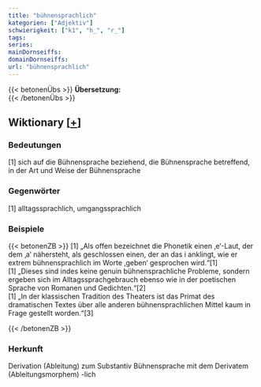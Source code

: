 ```yaml
---
title: "bühnensprachlich"
kategorien: ["Adjektiv"]
schwierigkeit: ["k1", "h_", "r_"]
tags:
series:
mainDornseiffs:
domainDornseiffs:
url: "bühnensprachlich"
---
```


{{< betonenÜbs >}}
**Übersetzung:**  
{{< /betonenÜbs >}}

## Wiktionary [[+](https://de.wiktionary.org/wiki/bühnensprachlich)]

### Bedeutungen
[1] sich auf die Bühnensprache beziehend, die Bühnensprache betreffend, in der Art und Weise der Bühnensprache  

### Gegenwörter
[1] alltagssprachlich, umgangssprachlich  

### Beispiele
{{< betonenZB >}}
[1] „Als offen bezeichnet die Phonetik einen ‚e‘-Laut, der dem ‚a‘ nähersteht, als geschlossen einen, der an das i anklingt, wie er extrem bühnensprachlich im Worte ‚geben‘ gesprochen wird.“[1]  
[1] „Dieses sind indes keine genuin bühnensprachliche Probleme, sondern ergeben sich im Alltagssprachgebrauch ebenso wie in der poetischen Sprache von Romanen und Gedichten.“[2]  
[1] „In der klassischen Tradition des Theaters ist das Primat des dramatischen Textes über alle anderen bühnensprachlichen Mittel kaum in Frage gestellt worden.“[3]  

{{< /betonenZB >}}
### Herkunft
Derivation (Ableitung) zum Substantiv Bühnensprache mit dem Derivatem (Ableitungsmorphem) -lich  



